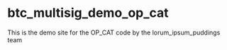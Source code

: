 # btc_multisig_demo_op_cat
This is the demo site for the OP_CAT code by the lorum_ipsum_puddings team
